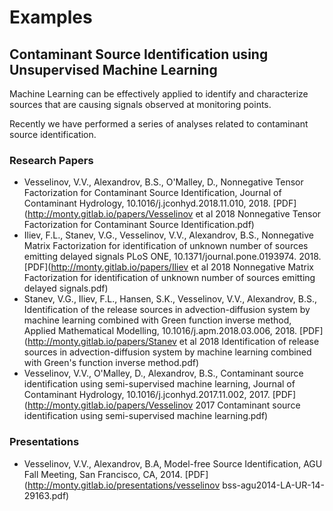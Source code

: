 # Examples

## Contaminant Source Identification using Unsupervised Machine Learning

Machine Learning can be effectively applied to identify and characterize sources that are causing signals observed at monitoring points.

Recently we have performed a series of analyses related to contaminant source identification.

### Research Papers

- Vesselinov, V.V., Alexandrov, B.S., O'Malley, D., Nonnegative Tensor Factorization for Contaminant Source Identification, Journal of Contaminant Hydrology, 10.1016/j.jconhyd.2018.11.010, 2018. [PDF](http://monty.gitlab.io/papers/Vesselinov et al 2018 Nonnegative Tensor Factorization for Contaminant Source Identification.pdf)
- Iliev, F.L., Stanev, V.G., Vesselinov, V.V., Alexandrov, B.S., Nonnegative Matrix Factorization for identification of unknown number of sources emitting delayed signals PLoS ONE, 10.1371/journal.pone.0193974. 2018. [PDF](http://monty.gitlab.io/papers/Iliev et al 2018 Nonnegative Matrix Factorization for identification of unknown number of sources emitting delayed signals.pdf)
- Stanev, V.G., Iliev, F.L., Hansen, S.K., Vesselinov, V.V., Alexandrov, B.S., Identification of the release sources in advection-diffusion system by machine learning combined with Green function inverse method, Applied Mathematical Modelling, 10.1016/j.apm.2018.03.006, 2018. [PDF](http://monty.gitlab.io/papers/Stanev et al 2018 Identification of release sources in advection-diffusion system by machine learning combined with Green's function inverse method.pdf)
- Vesselinov, V.V., O'Malley, D., Alexandrov, B.S., Contaminant source identification using semi-supervised machine learning, Journal of Contaminant Hydrology, 10.1016/j.jconhyd.2017.11.002, 2017. [PDF](http://monty.gitlab.io/papers/Vesselinov 2017 Contaminant source identification using semi-supervised machine learning.pdf)

### Presentations

- Vesselinov, V.V., Alexandrov, B.A, Model-free Source Identification, AGU Fall Meeting, San Francisco, CA, 2014. [PDF](http://monty.gitlab.io/presentations/vesselinov bss-agu2014-LA-UR-14-29163.pdf)



